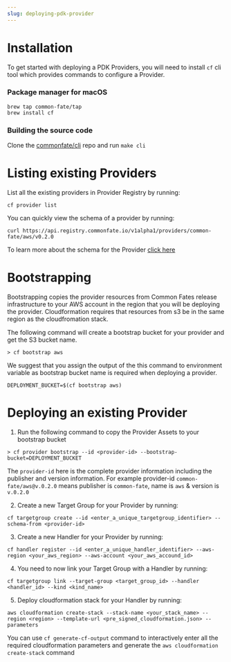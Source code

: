 ```yaml
---
slug: deploying-pdk-provider
---
```



# Installation 

To get started with deploying a PDK Providers, you will need to install `cf` cli tool which provides commands to configure a Provider.

### Package manager for macOS
```
brew tap common-fate/tap
brew install cf
```

### Building the source code 
Clone the [commonfate/cli](https://github.com/common-fate/cli) repo and run `make cli`

# Listing existing Providers 
List all the existing providers in Provider Registry by running: 

```
cf provider list 
```

You can quickly view the schema of a provider by running:

```
curl https://api.registry.commonfate.io/v1alpha1/providers/common-fate/aws/v0.2.0

```

To learn more about the schema for the Provider [click here](/common-fate/pdk-providers/concepts/schema)


# Bootstrapping 

Bootstrapping copies the provider resources from Common Fates release infrastructure to your AWS account in the region that you will be deploying the provider.
Cloudformation requires that resources from s3 be in the same region as the cloudfromation stack.

The following command will create a bootstrap bucket for your provider and get the S3 bucket name.

```
> cf bootstrap aws 
```

We suggest that you assign the output of the this command to environment variable as bootstrap bucket name is required when deploying a provider.

```
DEPLOYMENT_BUCKET=$(cf bootstrap aws)
```



# Deploying an existing Provider 

1. Run the following command to copy the Provider Assets to your bootstrap bucket 

```
> cf provider bootstrap --id <provider-id> --bootstrap-bucket=DEPLOYMENT_BUCKET
```

The `provider-id` here is the complete provider information including the publisher and version information. For example provider-id `common-fate/aws@v.0.2.0` means publisher is `common-fate`, name is `aws` & version is `v.0.2.0` 

2. Create a new Target Group for your Provider by running:

```
cf targetgroup create --id <enter_a_unique_targetgroup_identifier> --schema-from <provider-id>
```

3. Create a new Handler for your Provider by running:

```
cf handler register --id <enter_a_unique_handler_identifier> --aws-region <your_aws_region> --aws-account <your_aws_accound_id>
```

4. You need to now link your Target Group with a Handler by running:

```
cf targetgroup link --target-group <target_group_id> --handler <handler_id> --kind <kind_name>
```

5. Deploy cloudformation stack for your Handler by running:

``` 
aws cloudformation create-stack --stack-name <your_stack_name> --region <region> --template-url <pre_signed_cloudformation.json> --parameters 
```

You can use `cf generate-cf-output` command to interactively enter all the required cloudformation parameters and generate the `aws cloudformation create-stack` command

